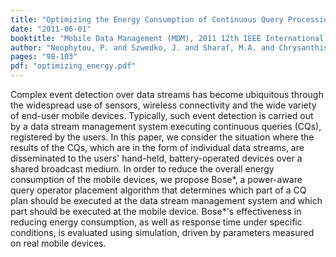 ```yaml
---
title: "Optimizing the Energy Consumption of Continuous Query Processing with Mobile Clients"
date: "2011-06-01"
booktitle: "Mobile Data Management (MDM), 2011 12th IEEE International Conference on"
author: "Neophytou, P. and Szwedko, J. and Sharaf, M.A. and Chrysanthis, P.K. and Labrinidis, A."
pages: "98-103"
pdf: "optimizing_energy.pdf"
---
```


Complex event detection over data streams has become ubiquitous through the
widespread use of sensors, wireless connectivity and the wide variety of
end-user mobile devices. Typically, such event detection is carried out by
a data stream management system executing continuous queries (CQs), registered
by the users. In this paper, we consider the situation where the results of the
CQs, which are in the form of individual data streams, are disseminated to the
users' hand-held, battery-operated devices over a shared broadcast medium. In
order to reduce the overall energy consumption of the mobile devices, we
propose Bose*, a power-aware query operator placement algorithm that determines
which part of a CQ plan should be executed at the data stream management system
and which part should be executed at the mobile device. Bose*'s effectiveness
in reducing energy consumption, as well as response time under specific
conditions, is evaluated using simulation, driven by parameters measured on
real mobile devices.
